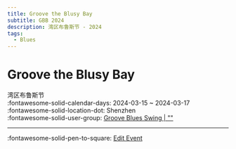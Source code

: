 ```yaml
---
title: Groove the Blusy Bay
subtitle: GBB 2024
description: 湾区布鲁斯节 - 2024
tags:
  - Blues
---
```


# Groove the Blusy Bay 

湾区布鲁斯节  
:fontawesome-solid-calendar-days: 2024-03-15 ~ 2024-03-17  
:fontawesome-solid-location-dot: Shenzhen  
:fontawesome-solid-user-group: [Groove Blues Swing | ""](https://swing.kids/zh_CN/groove-blues-swing)  


---

:fontawesome-solid-pen-to-square: [Edit Event](https://github.com/swingdance/events/issues/new?assignees=&labels=update+event&projects=&template=03-update_entity.yml&title=Update%20Event%3A%20zh_CN%20%E2%80%A2%20Groove%20the%20Blusy%20Bay&region=zh_CN&year=2024&id=groove-the-blusy-bay&name=Groove%20the%20Blusy%20Bay&org_id=groove-blues-swing)
